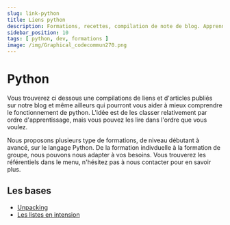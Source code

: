 ```yaml
---
slug: link-python
title: Liens python
description: Formations, recettes, compilation de note de blog. Apprennez Python !
sidebar_position: 10
tags: [ python, dev, formations ]
image: /img/Graphical_codecommun270.png
---
```


# Python

Vous trouverez ci dessous une compilations de liens et d'articles publiés sur notre blog et même ailleurs qui pourront
vous aider à mieux comprendre le fonctionnement de python. L'idée est de les classer relativement par ordre d'apprentissage, mais vous pouvez les lire
dans l'ordre que vous voulez.

Nous proposons plusieurs type de formations, de niveau débutant à avancé, sur le langage Python. De la formation
indivduelle à la formation de groupe, nous pouvons nous adapter à vos besoins. Vous trouverez les référentiels dans le menu, n'hésitez pas à nous contacter pour en
savoir plus.

## Les bases

- [Unpacking](/blog/python-unpacking)
- [Les listes en intension](/blog/python-comprehension-list)